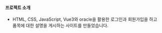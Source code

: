 #### 프로젝트 소개
+ HTML, CSS, JavaScript, Vue3와 oracle을 활용한 로그인과 회원가입을 하고 품목에 대한 설명을 게시하는 사이트를 만들었습니다.

